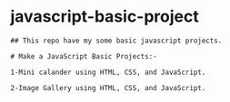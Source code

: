 # javascript-basic-project

    ## This repo have my some basic javascript projects.

    # Make a JavaScript Basic Projects:-

    1-Mini calander using HTML, CSS, and JavaScript.

    2-Image Gallery using HTML, CSS, and JavaScript.

